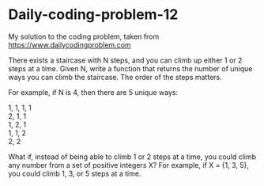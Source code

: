 # Daily-coding-problem-12
My solution to the coding problem, taken from https://www.dailycodingproblem.com

There exists a staircase with N steps, and you can climb up either 1 or 2 steps at a time. Given N, write a function that returns the number of unique ways you can climb the staircase. The order of the steps matters.

For example, if N is 4, then there are 5 unique ways:

1, 1, 1, 1 <br/>
2, 1, 1 <br/>
1, 2, 1 <br/>
1, 1, 2 <br/>
2, 2 <br/>

What if, instead of being able to climb 1 or 2 steps at a time, you could climb any number from a set of positive integers X? For example, if X = {1, 3, 5}, you could climb 1, 3, or 5 steps at a time.
